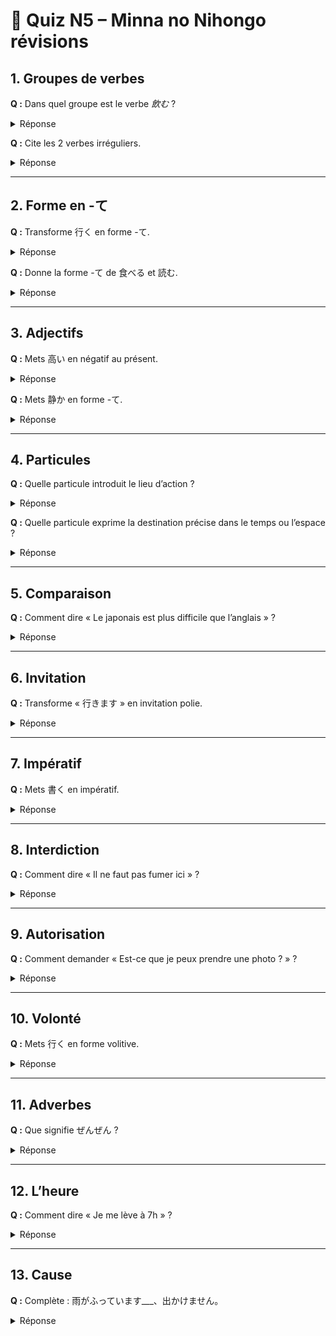# 📝 Quiz N5 – Minna no Nihongo révisions

## 1. Groupes de verbes
**Q :** Dans quel groupe est le verbe *飲む* ?  
<details>
<summary>Réponse</summary>
Groupe I (五段) → 飲みます
</details>

**Q :** Cite les 2 verbes irréguliers.  
<details>
<summary>Réponse</summary>
する et くる
</details>

---

## 2. Forme en -て
**Q :** Transforme 行く en forme -て.  
<details>
<summary>Réponse</summary>
行って (exception spéciale)
</details>

**Q :** Donne la forme -て de 食べる et 読む.  
<details>
<summary>Réponse</summary>
食べる → 食べて  
読む → 読んで
</details>

---

## 3. Adjectifs
**Q :** Mets 高い en négatif au présent.  
<details>
<summary>Réponse</summary>
高くない
</details>

**Q :** Mets 静か en forme -て.  
<details>
<summary>Réponse</summary>
静かで
</details>

---

## 4. Particules
**Q :** Quelle particule introduit le lieu d’action ?  
<details>
<summary>Réponse</summary>
で (ex. 学校で勉強します)
</details>

**Q :** Quelle particule exprime la destination précise dans le temps ou l’espace ?  
<details>
<summary>Réponse</summary>
に (7時に行く / 日本に行く)
</details>

---

## 5. Comparaison
**Q :** Comment dire « Le japonais est plus difficile que l’anglais » ?  
<details>
<summary>Réponse</summary>
日本語は英語より難しいです。
</details>

---

## 6. Invitation
**Q :** Transforme « 行きます » en invitation polie.  
<details>
<summary>Réponse</summary>
行きませんか。
</details>

---

## 7. Impératif
**Q :** Mets 書く en impératif.  
<details>
<summary>Réponse</summary>
書け
</details>

---

## 8. Interdiction
**Q :** Comment dire « Il ne faut pas fumer ici » ?  
<details>
<summary>Réponse</summary>
ここでたばこをすってはいけません。
</details>

---

## 9. Autorisation
**Q :** Comment demander « Est-ce que je peux prendre une photo ? » ?  
<details>
<summary>Réponse</summary>
写真をとってもいいですか。
</details>

---

## 10. Volonté
**Q :** Mets 行く en forme volitive.  
<details>
<summary>Réponse</summary>
行こう
</details>

---

## 11. Adverbes
**Q :** Que signifie ぜんぜん ?  
<details>
<summary>Réponse</summary>
Pas du tout (utilisé avec le négatif)  
例: 日本語がぜんぜんわかりません。
</details>

---

## 12. L’heure
**Q :** Comment dire « Je me lève à 7h » ?  
<details>
<summary>Réponse</summary>
7時に起きます。
</details>

---

## 13. Cause
**Q :** Complète : 雨がふっています___、出かけません。  
<details>
<summary>Réponse</summary>
から (ou ので)  
→ 雨がふっていますから、出かけません。
</details>
